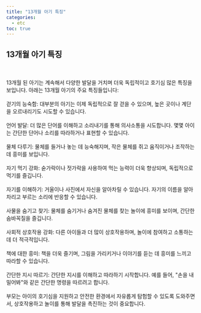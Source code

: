 ```yaml
---
title: "13개월 아기 특징"
categories: 
  - etc
toc: true
---
```

  
## 13개월 아기 특징
  <br/><br/>
13개월 된 아기는 계속해서 다양한 발달을 거치며 더욱 독립적이고 호기심 많은 특징을 보입니다. 아래는 13개월 아기의 주요 특징들입니다:
  <br/><br/>
걷기의 능숙함: 대부분의 아기는 이제 독립적으로 잘 걷을 수 있으며, 높은 곳이나 계단을 오르내리기도 시도할 수 있습니다.
  <br/><br/>
언어 발달: 더 많은 단어를 이해하고 소리내기를 통해 의사소통을 시도합니다. 몇몇 아이는 간단한 단어나 소리를 따라하거나 표현할 수 있습니다.
  <br/><br/>
물체 다루기: 물체를 들거나 놓는 데 능숙해지며, 작은 물체를 쥐고 움직이거나 조작하는 데 흥미를 보입니다.
  <br/><br/>
자기 먹기 강화: 숟가락이나 젓가락을 사용하여 먹는 능력이 더욱 향상되며, 독립적으로 먹기를 즐깁니다.
  <br/><br/>
자기를 이해하기: 거울이나 사진에서 자신을 알아차릴 수 있습니다. 자기의 이름을 알아차리고 부르는 소리에 반응할 수 있습니다.
  <br/><br/>
사물을 숨기고 찾기: 물체를 숨기거나 숨겨진 물체를 찾는 놀이에 흥미를 보이며, 간단한 숨바꼭질을 즐깁니다.
  <br/><br/>
사회적 상호작용 강화: 다른 아이들과 더 많이 상호작용하며, 놀이에 참여하고 소통하는 데 더 적극적입니다.
  <br/><br/>
책에 대한 흥미: 책을 더욱 즐기며, 그림을 가리키거나 이야기를 듣는 데 흥미를 느끼고 따라할 수 있습니다.
  <br/><br/>
간단한 지시 따르기: 간단한 지시를 이해하고 따라하기 시작합니다. 예를 들어, "손을 내밀어봐"와 같은 간단한 명령을 따르려고 합니다.
  <br/><br/>
부모는 아이의 호기심을 지원하고 안전한 환경에서 자유롭게 탐험할 수 있도록 도와주면서, 상호작용하고 놀이를 통해 발달을 촉진하는 것이 중요합니다.